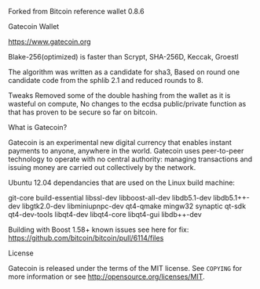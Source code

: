 Forked from Bitcoin reference wallet 0.8.6

Gatecoin Wallet

https://www.gatecoin.org

Blake-256(optimized) is faster than Scrypt, SHA-256D, Keccak, Groestl

The algorithm was written as a candidate for sha3, Based on round one candidate code from the sphlib 2.1 and reduced rounds to 8.

Tweaks Removed some of the double hashing from the wallet as it is wasteful on compute, No changes to the ecdsa public/private function as that has proven to be secure so far on bitcoin.


What is Gatecoin?

Gatecoin is an experimental new digital currency that enables instant payments to
anyone, anywhere in the world. Gatecoin uses peer-to-peer technology to operate
with no central authority: managing transactions and issuing money are carried
out collectively by the network.

Ubuntu 12.04 dependancies that are used on the Linux build machine:

git-core build-essential libssl-dev libboost-all-dev libdb5.1-dev libdb5.1++-dev libgtk2.0-dev libminiupnpc-dev qt4-qmake mingw32 synaptic qt-sdk qt4-dev-tools libqt4-dev libqt4-core libqt4-gui libdb++-dev

Building with Boost 1.58+ known issues see here for fix: https://github.com/bitcoin/bitcoin/pull/6114/files


License

Gatecoin is released under the terms of the MIT license. See `COPYING` for more
information or see http://opensource.org/licenses/MIT.



